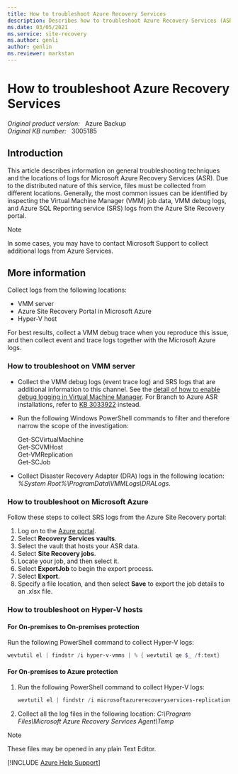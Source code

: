 ```yaml
---
title: How to troubleshoot Azure Recovery Services
description: Describes how to troubleshoot Azure Recovery Services (ASR).
ms.date: 03/05/2021
ms.service: site-recovery
ms.author: genli
author: genlin
ms.reviewer: markstan
---
```

# How to troubleshoot Azure Recovery Services

_Original product version:_ &nbsp; Azure Backup  
_Original KB number:_ &nbsp; 3005185

## Introduction

This article describes information on general troubleshooting techniques and the locations of logs for Microsoft Azure Recovery Services (ASR). Due to the distributed nature of this service, files must be collected from different locations. Generally, the most common issues can be identified by inspecting the Virtual Machine Manager (VMM) job data, VMM debug logs, and Azure SQL Reporting service (SRS) logs from the Azure Site Recovery portal.

> [!NOTE]
> In some cases, you may have to contact Microsoft Support to collect additional logs from Azure Services.

## More information

Collect logs from the following locations:

- VMM server
- Azure Site Recovery Portal in Microsoft Azure
- Hyper-V host

For best results, collect a VMM debug trace when you reproduce this issue, and then collect event and trace logs together with the Microsoft Azure logs.

### How to troubleshoot on VMM server

- Collect the VMM debug logs (event trace log) and SRS logs that are additional information to this channel. See the [detail of how to enable debug logging in Virtual Machine Manager](https://learn.microsoft.com/en-us/troubleshoot/system-center/vmm/enable-debug-logging). For Branch to Azure ASR installations, refer to [KB 3033922](https://support.microsoft.com/help/3033922) instead.
- Run the following Windows PowerShell commands to filter and therefore narrow the scope of the investigation:

    Get-SCVirtualMachine  
    Get-SCVMHost  
    Get-VMReplication  
    Get-SCJob  
- Collect Disaster Recovery Adapter (DRA) logs in the following location:
 _%System Root%\ProgramData\VMMLogs\DRALogs_.

### How to troubleshoot on Microsoft Azure

Follow these steps to collect SRS logs from the Azure Site Recovery portal:

1. Log on to the [Azure portal](https://portal.azure.com).
2. Select **Recovery Services vaults**.
3. Select the vault that hosts your ASR data.
4. Select **Site Recovery jobs**.
5. Locate your job, and then select it.
6. Select **ExportJob** to begin the export process.
7. Select **Export**.
8. Specify a file location, and then select **Save** to export the job details to an .xlsx file.

### How to troubleshoot on Hyper-V hosts

#### For On-premises to On-premises protection

Run the following PowerShell command to collect Hyper-V logs:

```powershell
wevtutil el | findstr /i hyper-v-vmms | % { wevtutil qe $_ /f:text}  
```

#### For On-premises to Azure protection

1. Run the following PowerShell command to collect Hyper-V logs:

    ```powershell
    wevtutil el | findstr /i microsoftazurerecoveryservices-replication | % { wevtutil qe $_ /f:text}  
    ```

2. Collect all the log files in the following location:
_C:\Program Files\Microsoft Azure Recovery Services Agent\Temp_

> [!NOTE]
> These files may be opened in any plain Text Editor.

[!INCLUDE [Azure Help Support](../../includes/azure-help-support.md)]
